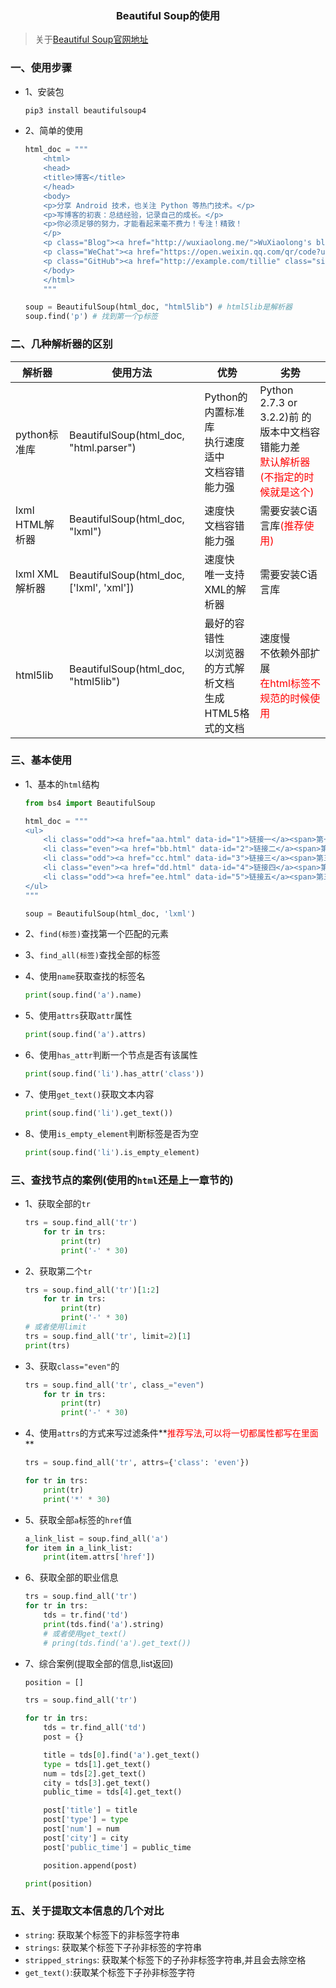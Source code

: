 ### <center>Beautiful Soup的使用</center>

> 关于[Beautiful Soup官网地址](https://beautifulsoup.readthedocs.io/zh_CN/v4.4.0/)

### 一、使用步骤

* 1、安装包

  ```py
  pip3 install beautifulsoup4
  ```

* 2、简单的使用

  ```py
  html_doc = """
      <html>
      <head>
      <title>博客</title>
      </head>
      <body>
      <p>分享 Android 技术，也关注 Python 等热门技术。</p>
      <p>写博客的初衷：总结经验，记录自己的成长。</p>
      <p>你必须足够的努力，才能看起来毫不费力！专注！精致！
      </p>
      <p class="Blog"><a href="http://wuxiaolong.me/">WuXiaolong's blog</a></p>
      <p class="WeChat"><a href="https://open.weixin.qq.com/qr/code?username=MrWuXiaolong">公众号：吴小龙同学</a> </p>
      <p class="GitHub"><a href="http://example.com/tillie" class="sister" id="link3">GitHub</a></p>
      </body>
      </html>   
      """

  soup = BeautifulSoup(html_doc, "html5lib") # html5lib是解析器
  soup.find('p') # 找到第一个p标签
  ```

### 二、几种解析器的区别

|解析器|使用方法|优势|劣势|
|---|---|---|---|
|python标准库|BeautifulSoup(html_doc, "html.parser")|Python的内置标准库<br/>执行速度适中<br/>文档容错能力强|Python 2.7.3 or 3.2.2)前 的版本中文档容错能力差<br/><font color="#f00">默认解析器(不指定的时候就是这个)</font>|
|lxml HTML解析器|BeautifulSoup(html_doc, "lxml")|速度快<br/>文档容错能力强|需要安装C语言库<font color="#f00">(推荐使用)</font>|
|lxml XML解析器|BeautifulSoup(html_doc, ['lxml', 'xml'])|速度快<br/>唯一支持XML的解析器|需要安装C语言库|
|html5lib|BeautifulSoup(html_doc, "html5lib")|最好的容错性<br />以浏览器的方式解析文档<br />生成HTML5格式的文档|速度慢<br/>不依赖外部扩展<br/><font color="#f00">在html标签不规范的时候使用</font>|

### 三、基本使用

* 1、基本的`html`结构

  ```py
  from bs4 import BeautifulSoup

  html_doc = """
  <ul>
      <li class="odd"><a href="aa.html" data-id="1">链接一</a><span>第一个</span></li>
      <li class="even"><a href="bb.html" data-id="2">链接二</a><span>第二个</span></li>
      <li class="odd"><a href="cc.html" data-id="3">链接三</a><span>第三个</span></li>
      <li class="even"><a href="dd.html" data-id="4">链接四</a><span>第四个</span></li>
      <li class="odd"><a href="ee.html" data-id="5">链接五</a><span>第五个</span></li>
  </ul>
  """

  soup = BeautifulSoup(html_doc, 'lxml')
  ```
* 2、`find(标签)`查找第一个匹配的元素
* 3、`find_all(标签)`查找全部的标签
* 4、使用`name`获取查找的标签名

  ```py
  print(soup.find('a').name)
  ```
* 5、使用`attrs`获取`attr`属性

  ```py
  print(soup.find('a').attrs)
  ```

* 6、使用`has_attr`判断一个节点是否有该属性

  ```py
  print(soup.find('li').has_attr('class'))
  ```

* 7、使用`get_text()`获取文本内容

  ```py
  print(soup.find('li').get_text())
  ```

* 8、使用`is_empty_element`判断标签是否为空

  ```py
  print(soup.find('li').is_empty_element)
  ```

### 三、查找节点的案例(使用的`html`还是上一章节的)

* 1、获取全部的`tr`

  ```py
  trs = soup.find_all('tr')
      for tr in trs:
          print(tr)
          print('-' * 30)
  ```

* 2、获取第二个`tr`

  ```py
  trs = soup.find_all('tr')[1:2]
      for tr in trs:
          print(tr)
          print('-' * 30)
  # 或者使用limit
  trs = soup.find_all('tr', limit=2)[1]
  print(trs)
  ```

* 3、获取`class="even"`的

  ```py
  trs = soup.find_all('tr', class_="even")
      for tr in trs:
          print(tr)
          print('-' * 30)
  ```

* 4、使用`attrs`的方式来写过滤条件**<font color="#f00">推荐写法,可以将一切都属性都写在里面</font>**

  ```py
  trs = soup.find_all('tr', attrs={'class': 'even'})

  for tr in trs:
      print(tr)
      print('*' * 30)
  ```

* 5、获取全部`a`标签的`href`值

  ```py
  a_link_list = soup.find_all('a')
  for item in a_link_list:
      print(item.attrs['href'])
  ```

* 6、获取全部的职业信息

  ```py
  trs = soup.find_all('tr')
  for tr in trs:
      tds = tr.find('td')
      print(tds.find('a').string)
      # 或者使用get_text()
      # pring(tds.find('a').get_text())
  ```

* 7、综合案例(提取全部的信息,list返回)

  ```py
  position = []

  trs = soup.find_all('tr')

  for tr in trs:
      tds = tr.find_all('td')
      post = {}

      title = tds[0].find('a').get_text()
      type = tds[1].get_text()
      num = tds[2].get_text()
      city = tds[3].get_text()
      public_time = tds[4].get_text()

      post['title'] = title
      post['type'] = type
      post['num'] = num
      post['city'] = city
      post['public_time'] = public_time

      position.append(post)

  print(position)
  ```

### 五、关于提取文本信息的几个对比

* `string`: 获取某个标签下的非标签字符串
* `strings`: 获取某个标签下子孙非标签的字符串
* `stripped_strings`: 获取某个标签下的子孙非标签字符串,并且会去除空格
* `get_text()`:获取某个标签下子孙非标签字符